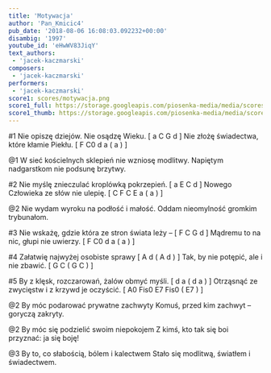```yaml
---
title: 'Motywacja'
author: 'Pan_Kmicic4'
pub_date: '2018-08-06 16:08:03.092232+00:00'
disambig: '1997'
youtube_id: 'eHwWV83JiqY'
text_authors:
 - 'jacek-kaczmarski'
composers:
 - 'jacek-kaczmarski'
performers:
 - 'jacek-kaczmarski'
score1: scores/motywacja.png
score1_full: https://storage.googleapis.com/piosenka-media/media/scores/motywacja.png
score1_thumb: https://storage.googleapis.com/piosenka-media/media/scores/motywacja.png.180x0_q85_upscale.png
---
```


#1
Nie opiszę dziejów. Nie osądzę Wieku. [ a C G d ]
Nie złożę świadectwa, które kłamie Piekłu. [ F C0 d a ( a ) ]

@1
W sieć kościelnych sklepień nie wzniosę modlitwy. 
Napiętym nadgarstkom nie podsunę brzytwy.

#2
Nie myślę znieczulać kroplówką pokrzepień. [ a E C d ]
Nowego Człowieka ze słów nie ulepię. [ C F C E a ( a ) ]

@2
Nie wydam wyroku na podłość i małość.
Oddam nieomylność gromkim trybunałom.

#3
Nie wskażę, gdzie która ze stron świata leży – [ F C G d ]
Mądremu to na nic, głupi nie uwierzy. [ F C0 d a ( a ) ]

#4
Załatwię najwyżej osobiste sprawy [ A d ( A d ) ]
Tak, by nie potępić, ale i nie zbawić. [ G C ( G C ) ]

#5
By z klęsk, rozczarowań, żalów obmyć myśli. [ d a ( d a ) ]
Otrząsnąć ze zwycięstw i z krzywd je oczyścić. [ A0 Fis0 E7 Fis0 ( E7 ) ]

@2
By móc podarować prywatne zachwyty
Komuś, przed kim zachwyt – goryczą zakryty.

@2
By móc się podzielić swoim niepokojem
Z kimś, kto tak się boi przyznać: ja się boję!

@3
By to, co słabością, bólem i kalectwem
Stało się modlitwą, światłem i świadectwem.